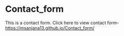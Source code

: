 # Contact_form
This is a contact form.
Click here to view contact form- https://msanjana13.github.io/Contact_form/
